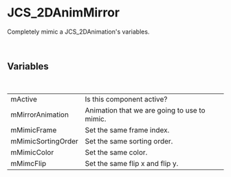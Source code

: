 <!--
   - $File: JCS_2DAnimMirror.html $
   - $Date: 2018-10-01 20:39:16 $
   - $Revision: $
   - $Creator: Jen-Chieh Shen $
   - $Notice: See LICENSE.txt for modification and distribution information
   -                   Copyright © 2018 by Shen, Jen-Chieh $
-->


<div id="content-header">
  <h1>JCS_2DAnimMirror</h1>
</div>

<p>
  Completely mimic a JCS_2DAnimation's variables.
</p>


<br/>
<h2>Variables</h2>
<br/>

<table>
  <tr>
    <td>mActive</td>
    <td>Is this component active?</td>
  </tr>
  <tr>
    <td>mMirrorAnimation</td>
    <td>Animation that we are going to use to mimic.</td>
  </tr>
  <tr>
    <td>mMimicFrame</td>
    <td>Set the same frame index.</td>
  </tr>
  <tr>
    <td>mMimicSortingOrder</td>
    <td>Set the same sorting order.</td>
  </tr>
  <tr>
    <td>mMimicColor</td>
    <td>Set the same color.</td>
  </tr>
  <tr>
    <td>mMimcFlip</td>
    <td>Set the same flip x and flip y.</td>
  </tr>
</table>
